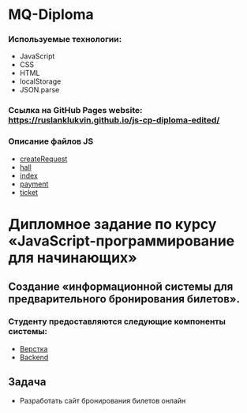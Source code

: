 # MQ-Diploma
### Используемые технологии:

-   JavaScript
-   CSS
-   HTML
-   localStorage
-   JSON.parse

### Ссылка на GitHub Pages website: https://ruslanklukvin.github.io/js-cp-diploma-edited/

### Описание файлов JS

- [createRequest](./md/createRequest.md)
- [hall](./md/hall.md)
- [index](./md/index.md)
- [payment](./md/payment.md)
- [ticket](./md/ticket.md)


# Дипломное задание по курсу «JavaScript-программирование для начинающих»

## Создание «информационной системы для предварительного бронирования билетов».

### Студенту предоставляются следующие компоненты системы:

- [Верстка](./sources/layout.zip)
- [Backend](./md/backend.md)

## Задача

-   Разработать сайт бронирования билетов онлайн
